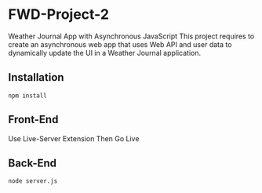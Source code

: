 # FWD-Project-2

Weather Journal App with Asynchronous JavaScript
This project requires to create an asynchronous web app that uses Web API and user data to dynamically update the UI in a Weather Journal application.

## Installation

```
npm install

```

## Front-End

Use Live-Server Extension Then Go Live

## Back-End

```
node server.js
```

